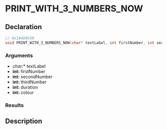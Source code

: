 # PRINT_WITH_3_NUMBERS_NOW

## Declaration
```cpp
// 0x1A4D0C60
void PRINT_WITH_3_NUMBERS_NOW(char* textLabel, int firstNumber, int secondNumber, int thirdNumber, int duration, int colour);
```

### Arguments
- **char*:** textLabel
- **int:** firstNumber
- **int:** secondNumber
- **int:** thirdNumber
- **int:** duration
- **int:** colour

### Results

## Description
